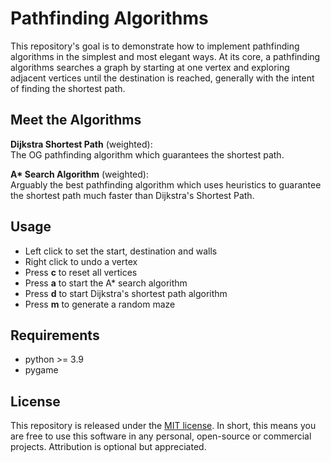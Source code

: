 # Pathfinding Algorithms

This repository's goal is to demonstrate how to implement pathfinding algorithms in the simplest and most elegant ways. At its core, a pathfinding algorithms searches a graph by starting at one vertex and exploring adjacent vertices until the destination is reached, generally with the intent of finding the shortest path.

## Meet the Algorithms

**Dijkstra Shortest Path** (weighted): <br/>
The OG pathfinding algorithm which guarantees the shortest path.

<b>A\* Search Algorithm</b> (weighted): <br/>
Arguably the best pathfinding algorithm which uses heuristics to guarantee the shortest path much faster than Dijkstra's Shortest Path.

## Usage

- Left click to set the start, destination and walls
- Right click to undo a vertex
- Press **c** to reset all vertices
- Press **a** to start the A\* search algorithm
- Press **d** to start Dijkstra's shortest path algorithm
- Press **m** to generate a random maze

## Requirements

- python >= 3.9
- pygame

## License

This repository is released under the [MIT license](https://opensource.org/licenses/MIT). In short, this means you are free to use this software in any personal, open-source or commercial projects. Attribution is optional but appreciated.
